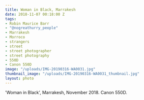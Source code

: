 ```yaml
---
title: Woman in Black, Marrakesh
date: 2018-11-07 00:18:00 Z
tags:
- Robin Maurice Barr
- "@nogreathurry_people"
- Marrakesh
- Morroco
- strangers
- street
- street photographer
- street photography
- 550D
- Canon 550D
image: "/uploads/IMG-20190316-WA0031.jpg"
thumbnail_image: "/uploads/IMG-20190316-WA0031_thumbnail.jpg"
layout: photo
---
```


'Woman in Black', Marrakesh, November 2018. Canon 550D.